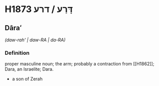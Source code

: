 # H1873 דָּרַע / דרע

## Dâraʻ

_(daw-rah' | daw-RA | da-RA)_

### Definition

proper masculine noun; the arm; probably a contraction from [[H1862]]; Dara, an Israelite; Dara.

- a son of Zerah
